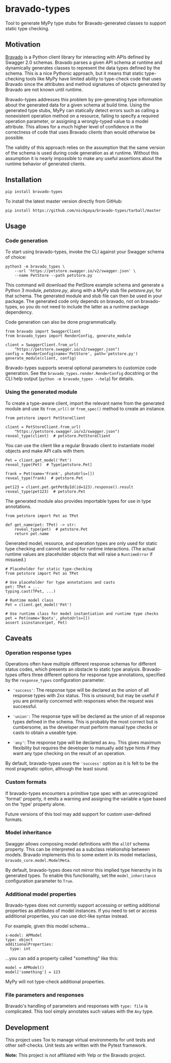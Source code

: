 # bravado-types

Tool to generate MyPy type stubs for Bravado-generated classes to support
static type checking.

## Motivation

[Bravado](https://github.com/Yelp/Bravado) is a Python client library for
interacting with APIs defined by Swagger 2.0 schemas. Bravado parses a given
API schema at runtime and dynamically generates classes to represent the data
types defined by the schema. This is a nice Pythonic approach, but it means
that static type-checking tools like MyPy have limited ability to type-check
code that uses Bravado since the attributes and method signatures of objects
generated by Bravado are not known until runtime.

Bravado-types addresses this problem by pre-generating type information about
the generated data for a given schema at build time. Using the generated type
stubs, MyPy can statically detect errors such as calling a nonexistent
operation method on a resource, failing to specify a required operation
parameter, or assigning a wrongly-typed value to a model attribute. This allows
for a much higher level of confidence in the correctness of code that uses
Bravado clients than would otherwise be possible.

The validity of this approach relies on the assumption that the same version of
the schema is used during code generation as at runtime.  Without this
assumption it is nearly impossible to make any useful assertions about the
runtime behavior of generated clients.

## Installation

    pip install bravado-types

To install the latest master version directly from GitHub:

    pip install https://github.com/nickgaya/bravado-types/tarball/master

## Usage

### Code generation

To start using bravado-types, invoke the CLI against your Swagger schema of
choice:

    python3 -m bravado_types \
        --url 'https://petstore.swagger.io/v2/swagger.json' \
        --name PetStore --path petstore.py

This command will download the PetStore example schema and generate a Python 3
module, *petstore.py*, along with a MyPy stub file *petstore.pyi*, for that
schema. The generated module and stub file can then be used in your package.
The generated code only depends on bravado, not on bravado-types, so you do not
need to include the latter as a runtime package dependency.

Code generation can also be done programmatically.

    from bravado import SwaggerClient
    from bravado_types import RenderConfig, generate_module

    client = SwaggerClient.from_url(
        "https://petstore.swagger.io/v2/swagger.json")
    config = RenderConfig(name='PetStore', path='petstore.py')
    generate_module(client, config)

Bravado-types supports several optional parameters to customize code
generation. See the `bravado_types.render.RenderConfig` docstring or the CLI
help output (`python -m bravado_types --help`) for details.

### Using the generated module

To create a type-aware client, import the relevant name from the generated
module and use its `from_url()` or `from_spec()` method to create an instance.

    from petstore import PetStoreClient

    client = PetStoreClient.from_url(
        "https://petstore.swagger.io/v2/swagger.json")
    reveal_type(client)  # petstore.PetStoreClient

You can use the client like a regular Bravado client to instantiate model
objects and make API calls with them.

    Pet = client.get_model('Pet')
    reveal_type(Pet)  # Type[petstore.Pet]

    frank = Pet(name='Frank', photoUrls=[])
    reveal_type(frank)  # petstore.Pet

    pet123 = client.pet.getPetById(id=123).response().result
    reveal_type(pet123)  # petstore.Pet

The generated module also provides importable types for use in type
annotations.

    from petstore import Pet as TPet

    def get_name(pet: TPet) -> str:
        reveal_type(pet)  # petstore.Pet
        return pet.name

Generated model, resource, and operation types are only used for static type
checking and cannot be used for runtime interactions. (The actual runtime
values are placeholder objects that will raise a `RuntimeError` if misused.)

    # Placeholder for static type-checking
    from petstore import Pet as TPet

    # Use placeholder for type annotations and casts
    pet: TPet = ...
    typing.cast(TPet, ...)

    # Runtime model class
    Pet = client.get_model('Pet')

    # Use runtime class for model instantiation and runtime type checks
    pet = Pet(name='Boots', photoUrls=[])
    assert isinstance(pet, Pet)

## Caveats

### Operation response types

Operations often have multiple different response schemas for different status
codes, which presents an obstacle to static type analysis.  Bravado-types
offers three different options for response type annotations, specified by the
`response_types` configuration parameter.

* `'success'`: The response type will be declared as the union of all response
  types with 2xx status. This is unsound, but may be useful if you are primarily
  concerned with responses when the request was successful.

* `'union'`: The response type will be declared as the union of all response
  types defined in the schema. This is probably the most correct but is
  cumbersome, as the developer must perform manual type checks or casts to
  obtain a useable type.

* `'any'`: The response type will be declared as `Any`. This gives maximum
  flexibility but requires the developer to manually add type hints if they
  want any type checking on the result of an operation.

By default, bravado-types uses the `'success'` option as it is felt to be the
most pragmatic option, although the least sound.

### Custom formats

If bravado-types encounters a primitive type spec with an unrecognized 'format'
property, it emits a warning and assigning the variable a type based on the
'type' property alone.

Future versions of this tool may add support for custom user-defined formats.

### Model inheritance

Swagger allows composing model definitions with the `allOf` schema property.
This can be interpreted as a subclass relationship between models. Bravado
implements this to some extent in its model metaclass,
`bravado_core.model.ModelMeta`.

By default, bravado-types does not mirror this implied type hierarchy in its
generated types.  To enable this functionality, set the `model_inheritance`
configuration parameter to `True`.

### Additional model properties

Bravado-types does not currently support accessing or setting additional
properties as attributes of model instances. If you need to set or access
additional properties, you can use dict-like syntax instead.

For example, given this model schema...

    x-model: APModel
    type: object
    additionalProperties:
      type: int

...you can add a property called "something" like this:

    model = APModel()
    model['something'] = 123

MyPy will not type-check additional properties.

### File parameters and responses

Bravado's handling of parameters and responses with `type: file` is
complicated.  This tool simply annotates such values with the `Any` type.

## Development

This project uses Tox to manage virtual environments for unit tests and other
self-checks.  Unit tests are written with the Pytest framework.

**Note:** This project is not affiliated with Yelp or the Bravado project.
